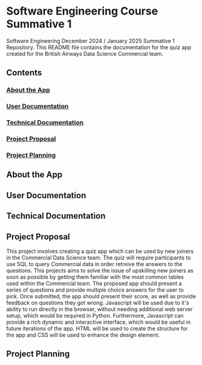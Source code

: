 # Software Engineering Course Summative 1
Software Engineering December 2024 / January 2025 Summative 1 Repository.
This README file contains the documentation for the quiz app created for the British Airways Data Science Commercial team.

## Contents
### [About the App](#about-the-app)
### [User Documentation](#user-documentation)
### [Technical Documentation](#technical-documentation)
### [Project Proposal](#project-proposal)
### [Project Planning](#project-planning)

## About the App
## User Documentation
## Technical Documentation
## Project Proposal
This project involves creating a quiz app which can be used by new joiners in the Commercial Data Science team. The quiz will require participants to use SQL to query Commercial data in order retreive the answers to the questions. This projects aims to solve the issue of upskilling new joiners as soon as possible by getting them familiar with the most common tables used within the Commercial team. The proposed app should present a series of questions and provide multiple choice answers for the user to pick. Once submitted, the app should present their score, as well as provide feedback on questions they got wrong. Javascript will be used due to it's ability to run directly in the browser, without needing additional web server setup, which would be required in Python. Furthermore, Javascript can provide a rich dynamic and interactive interface, which would be useful in future iterations of the app. HTML will be used to create the structure for the app and CSS will be used to enhance the design element.
## Project Planning
